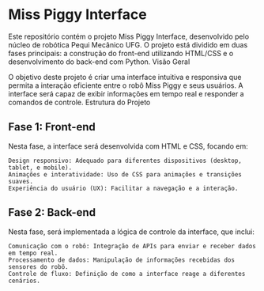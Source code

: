 Miss Piggy Interface
======

Este repositório contém o projeto Miss Piggy Interface, desenvolvido pelo núcleo de robótica Pequi Mecânico UFG. O projeto está dividido em duas fases principais: a construção do front-end utilizando HTML/CSS e o desenvolvimento do back-end com Python.
Visão Geral

O objetivo deste projeto é criar uma interface intuitiva e responsiva que permita a interação eficiente entre o robô Miss Piggy e seus usuários. A interface será capaz de exibir informações em tempo real e responder a comandos de controle.
Estrutura do Projeto

## Fase 1: Front-end

Nesta fase, a interface será desenvolvida com HTML e CSS, focando em:

    Design responsivo: Adequado para diferentes dispositivos (desktop, tablet, e mobile).
    Animações e interatividade: Uso de CSS para animações e transições suaves.
    Experiência do usuário (UX): Facilitar a navegação e a interação.

## Fase 2: Back-end

Nesta fase, será implementada a lógica de controle da interface, que inclui:

    Comunicação com o robô: Integração de APIs para enviar e receber dados em tempo real.
    Processamento de dados: Manipulação de informações recebidas dos sensores do robô.
    Controle de fluxo: Definição de como a interface reage a diferentes cenários.
